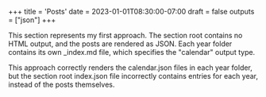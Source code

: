 +++
title = 'Posts'
date = 2023-01-01T08:30:00-07:00
draft = false
outputs = ["json"]
+++

This section represents my first approach. The section root contains no HTML
output, and the posts are rendered as JSON. Each year folder contains its own
_index.md file, which specifies the "calendar" output type.

This approach correctly renders the calendar.json files in each year folder, but
the section root index.json file incorrectly contains entries for each year,
instead of the posts themselves.
